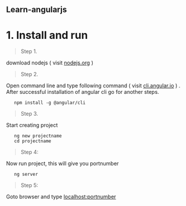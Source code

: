 ## Learn-angularjs

# 1. Install and run 

> Step 1. 

download nodejs ( visit [nodejs.org](https://nodejs.org/en/) )

> Step 2.

Open command line and type following command ( visit [cli.angular.io](http://cli.angular.io/)  ) . After successful installation of angular cli go for another steps.

```
   npm install -g @angular/cli
```

> Step 3. 

Start creating project 

```
   ng new projectname
   cd projectname
```

> Step 4: 

Now run project, this will give you portnumber

```
   ng server
```


> Step 5: 

Goto browser and type [localhost:portnumber]()

